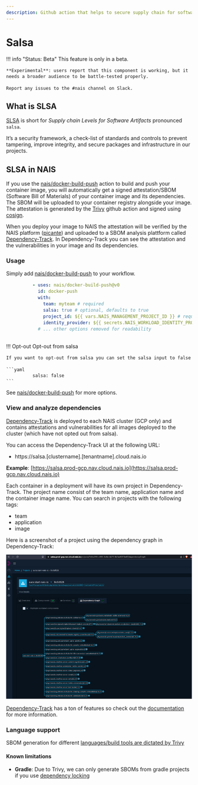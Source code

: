 ```yaml
---
description: Github action that helps to secure supply chain for software artifacts.
---
```


# Salsa

!!! info "Status: Beta"
    This feature is only in a beta.

    **Experimental**: users report that this component is working, but it needs a broader audience to be battle-tested properly.

    Report any issues to the #nais channel on Slack.

## What is SLSA

[SLSA](https://slsa.dev/) is short for _Supply chain Levels for Software Artifacts_ pronounced `salsa`.

It’s a security framework, a check-list of standards and controls to prevent tampering, improve integrity, and secure
packages and infrastructure in our projects.

## SLSA in NAIS

If you use the [nais/docker-build-push](https://github.com/nais/docker-build-push) action to build and push your container image, you will automatically get a signed
attestation/SBOM (Software Bill of Materials) of your container image and its dependencies. The SBOM will be uploaded to your container
registry alongside your image. The attestation is generated by the [Trivy](https://github.com/aquasecurity/trivy-action) github action and signed using [cosign](https://github.com/sigstore/cosign). 

When you deploy your image to NAIS the attestation will be verified by the NAIS platform ([picante](https://github.com/nais/picante)) and uploaded to a SBOM analysis plattform 
called [Dependency-Track](https://dependencytrack.org/). In Dependency-Track you can see the attestation and the vulnerabilities in your image and its dependencies.

### Usage

Simply add [nais/docker-build-push](https://github.com/nais/docker-build-push) to your workflow.

```yaml
          - uses: nais/docker-build-push@v0
            id: docker-push
            with:
              team: myteam # required
              salsa: true # optional, defaults to true
              project_id: ${{ vars.NAIS_MANAGEMENT_PROJECT_ID }} # required, but is defined as an organization variable
              identity_provider: ${{ secrets.NAIS_WORKLOAD_IDENTITY_PROVIDER }} # required, but is defined as an organization secret
            # ... other options removed for readability
              
```

!!! Opt-out
    Opt-out from salsa

    If you want to opt-out from salsa you can set the salsa input to false

    ```yaml
              salsa: false
    ```

See [nais/docker-build-push](https://github.com/nais/docker-build-push) for more options.


### View and analyze dependencies

[Dependency-Track](https://dependencytrack.org/) is deployed to each NAIS cluster (GCP only) and contains attestations and vulnerabilities for all images deployed to the cluster (which have not opted out from salsa).

You can access the Dependency-Track UI at the following URL:

* https://salsa.[clustername].[tenantname].cloud.nais.io

**Example**: [https://salsa.prod-gcp.nav.cloud.nais.io](https://salsa.prod-gcp.nav.cloud.nais.io)

Each container in a deployment will have its own project in Dependency-Track. The project name consist of the team name, application name and the container image name.
You can search in projects with the following tags:

 * team
 * application
 * image

Here is a screenshot of a project using the dependency graph in Dependency-Track:

![Dependency Graph](../../assets/salsa-graph.png)

[Dependency-Track](https://dependencytrack.org/) has a ton of features so check out the [documentation](https://docs.dependencytrack.org/) for more information.

### Language support

SBOM generation for different [languages/build tools are dictated by Trivy](https://aquasecurity.github.io/trivy/v0.40/docs/scanner/vulnerability/language/)

#### Known limitations

* **Gradle**: Due to Trivy, we can only generate SBOMs from gradle projects if you use [dependency locking](https://docs.gradle.org/current/userguide/dependency_locking.html)


